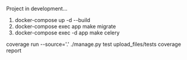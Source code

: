 Project in development...


1. docker-compose up -d --build 
2. docker-compose exec app make migrate
3. docker-compose exec -d app make celery

coverage run --source='.' ./manage.py test upload_files/tests
coverage report